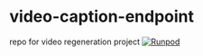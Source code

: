 # video-caption-endpoint
repo for video regeneration project
[![Runpod](https://api.runpod.io/badge/mindreflexions/video-caption-endpoint2)](https://console.runpod.io/hub/mindreflexions/video-caption-endpoint2)
